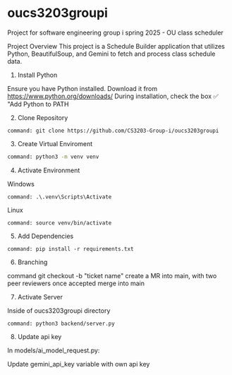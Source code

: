 # oucs3203groupi
Project for software engineering group i spring 2025 - OU class scheduler

Project Overview
This project is a Schedule Builder application that utilizes Python, BeautifulSoup, and Gemini to fetch and process class schedule data.

1. Install Python

Ensure you have Python installed. Download it from
https://www.python.org/downloads/
During installation, check the box ✅ "Add Python to PATH

2. Clone Repository

```
command: git clone https://github.com/CS3203-Group-i/oucs3203groupi
```

3. Create Virtual Enviroment

```sh
command: python3 -m venv venv
```

4. Activate Environment

Windows
```
command: .\.venv\Scripts\Activate
```
Linux
```
command: source venv/bin/activate
```

5. Add Dependencies

```
command: pip install -r requirements.txt
```

6. Branching

command git checkout -b "ticket name"
create a MR into main, with two peer reviewers
once accepted merge into main 

7. Activate Server

Inside of oucs3203groupi directory
```
command: python3 backend/server.py
```

8. Update api key

In models/ai_model_request.py:

Update gemini_api_key variable with own api key